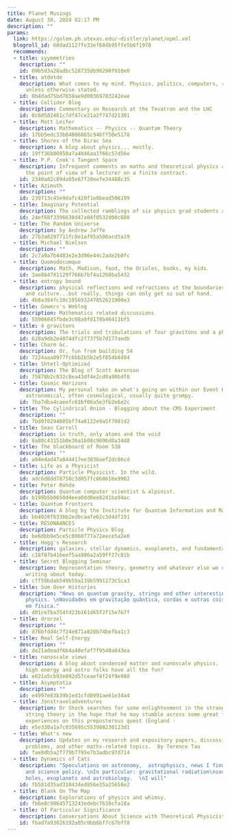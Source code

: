 ```yaml
---
title: Planet Musings
date: August 30, 2024 02:17 PM
description: ""
params:
  link: https://golem.ph.utexas.edu/~distler/planet/opml.xml
  blogroll_id: 60dad1127fe33ef684b95ffe5b6f1978
  recommends:
  - title: syymmetries
    description: ""
    id: 09b5d3a28adbc528735db90290f910e0
  - title: atdotde
    description: What comes to my mind. Physics, politics, computers, rants. All CC-BY-SA
      unless otherwise stated.
    id: 0b4dad75bd7659ae9d00369783242eae
  - title: Collider Blog
    description: Commentary on Research at the Tevatron and the LHC
    id: 0c605d2461c7df47ce21a2f747d21301
  - title: Matt Leifer
    description: Mathematics -- Physics -- Quantum Theory
    id: 17bb5edc33b04806865c946ff50e5178
  - title: Shores of the Dirac Sea
    description: A blog about physics... mostly.
    id: 19ff36b00850a7a4846aa1f66c57d56e
  - title: P.P. Cook's Tangent Space
    description: Infrequent comments on maths and theoretical physics as seen from
      the point of view of a lecturer on a finite contract.
    id: 2340a82c89da05e67f20eefe34488c35
  - title: Azimuth
    description: ""
    id: 239713c45e9dafc420f1e0bead506199
  - title: Imaginary Potential
    description: The collected ramblings of six physics grad students and postdocs.
    id: 24ef68f3396638d47a04f0532d00c608
  - title: The Random Universe
    description: by Andrew Jaffe
    id: 27b3a8297711fc8e1af95a500acd5a19
  - title: Michael Nielsen
    description: ""
    id: 2c7a9a7b4483e2e3d96e44c2ade2b8fc
  - title: Quomodocumque
    description: Math, Madison, food, the Orioles, books, my kids.
    id: 3ae864781129f766b7bf4a1268ba5432
  - title: entropy bound
    description: physical reflections and refractions at the boundaries of science
      and culture...but really, things can only get so out of hand.
    id: 4b0a304fc10c105693247852621900e3
  - title: Gowers's Weblog
    description: Mathematics related discussions
    id: 55906845fbde3c08a9fd178b46411bf5
  - title: 4 gravitons
    description: The trials and tribulations of four gravitons and a physicist
    id: 620a9db2e4074dfc2f7375b7d177aedb
  - title: Charm &c.
    description: Or, fun from building 54
    id: 7224aaa0977fc6bb2b5b2e5f054b8494
  - title: Shtetl-Optimized
    description: The Blog of Scott Aaronson
    id: 75878b2c032c8ea43df4e2cd0a90bdf8
  - title: Cosmic Horizons
    description: My personal take on what's going on within our Event Horizon. Mostly
      astronomical, often cosmological, usually quite grumpy.
    id: 7ba7dba4caeefc61bf06a5e3fb2e6e2c
  - title: The Cylindrical Onion - Blogging about the CMS Experiment
    description: ""
    id: 7bd0f0294805bf74a8122e9a5f7081d2
  - title: Sean Carroll
    description: in truth, only atoms and the void
    id: 8a80c43151b0e36a1608c9096d0a34d8
  - title: The blackboard of Room 538
    description: ""
    id: a84e4ad47a844417ee3836aef2dc86cd
  - title: Life as a Physicist
    description: Particle Physicist. In the wild.
    id: adc6d8dd78750c3d057fc868616e9902
  - title: Peter Rohde
    description: Quantum computer scientist & alpinist.
    id: b199b5b0650d4eea0dd0ee8241ba94ac
  - title: Quantum Frontiers
    description: A blog by the Institute for Quantum Information and Matter @ Caltech
    id: bb4028f633bb2edbcaafe62c3d4df191
  - title: RÉSONAANCES
    description: Particle Physics Blog
    id: be6dbb9e5ce5c8060777a72eece5a2e0
  - title: Hogg's Research
    description: galaxies, stellar dynamics, exoplanets, and fundamental astronomy
    id: c18f87b416eef5aa986a2a59ff27c81b
  - title: Secret Blogging Seminar
    description: Representation theory, geometry and whatever else we decide is worth
      writing about today.
    id: cff59bdab549b59a139b5991173c5ca3
  - title: Sum Over Histories
    description: "News on quantum gravity, strings and other interesting stuff in
      physics. \nNovidades em gravitação quântica, cordas e outras coisas interessantes
      em física."
    id: d01ce7ba354fd23b161d65f2f15e7b7f
  - title: drorzel
    description: ""
    id: d76bfdd4c7f24e871a820b74befba1c3
  - title: Real Self-Energy
    description: ""
    id: de21adeadf6b4a48efaf7f9540a043ea
  - title: nanoscale views
    description: A blog about condensed matter and nanoscale physics.  Why should
      high energy and astro folks have all the fun?
    id: e021a5cb93e092d57ceaef4f24f9e988
  - title: Asymptotia
    description: ""
    id: e4997e83b39b1ed1cfd0991ae61e34a4
  - title: Jonstraveladventures
    description: Dr Shock searches for some enlightenment in the strange world of
      string theory in the hope that he may stumble across some great food and interesting
      experiences on this preposterous quest (England -
    id: e5e330a1a7c035695c553988230123d1
  - title: What's new
    description: Updates on my research and expository papers, discussion of open
      problems, and other maths-related topics.  By Terence Tao
    id: fae8db5a2f779b7795e7b3adbc97d714
  - title: Dynamics of Cats
    description: "Speculations on astronomy,  astrophysics, news I find interesting,\nscience
      and science policy. \nIn particular: gravitational radiation\nsources, black
      holes, exoplanets and astrobiology.  \nI will"
    id: fb581d35ad310434ed856e35a25658e2
  - title: Blank On The Map
    description: Explorations of physics and whimsy.
    id: fb6e8c98645713243edebc7610cfa18a
  - title: Of Particular Significance
    description: Conversations About Science with Theoretical Physicist Matt Strassler
    id: fbad7a93026192a05c9bb6bf7c67bff8
---
```

